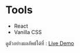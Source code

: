 # Tools
- React
- Vanilla CSS

ดูตัวอย่างผลลัพธ์ได้ที่ : [Live Demo]

[Live Demo]:https://3d-web-dev-portfolio-js.netlify.app/
